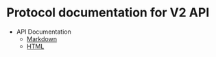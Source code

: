 # Protocol documentation for V2 API

- API Documentation
  - [Markdown](README_proto.md)
  - [HTML](https://akolb1.github.io/hmsv2api/proto_index.html)
